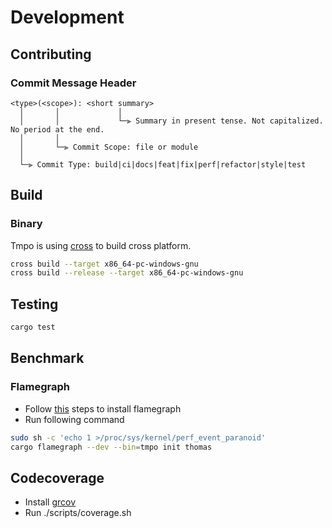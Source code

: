 # Development

## Contributing

### Commit Message Header

``` text
<type>(<scope>): <short summary>
  │       │             │
  │       │             └─⫸ Summary in present tense. Not capitalized. No period at the end.
  │       │
  │       └─⫸ Commit Scope: file or module
  │
  └─⫸ Commit Type: build|ci|docs|feat|fix|perf|refactor|style|test
```

## Build

### Binary

Tmpo is using [cross](https://github.com/rust-embedded/cross) to build cross platform.

``` bash
cross build --target x86_64-pc-windows-gnu
cross build --release --target x86_64-pc-windows-gnu
```

## Testing

``` bash
cargo test
```

## Benchmark

### Flamegraph

- Follow [this](https://github.com/flamegraph-rs/flamegraph) steps to install flamegraph
- Run following command
``` bash
sudo sh -c 'echo 1 >/proc/sys/kernel/perf_event_paranoid'
cargo flamegraph --dev --bin=tmpo init thomas
```
## Codecoverage

- Install [grcov](https://github.com/mozilla/grcov)
- Run ./scripts/coverage.sh
